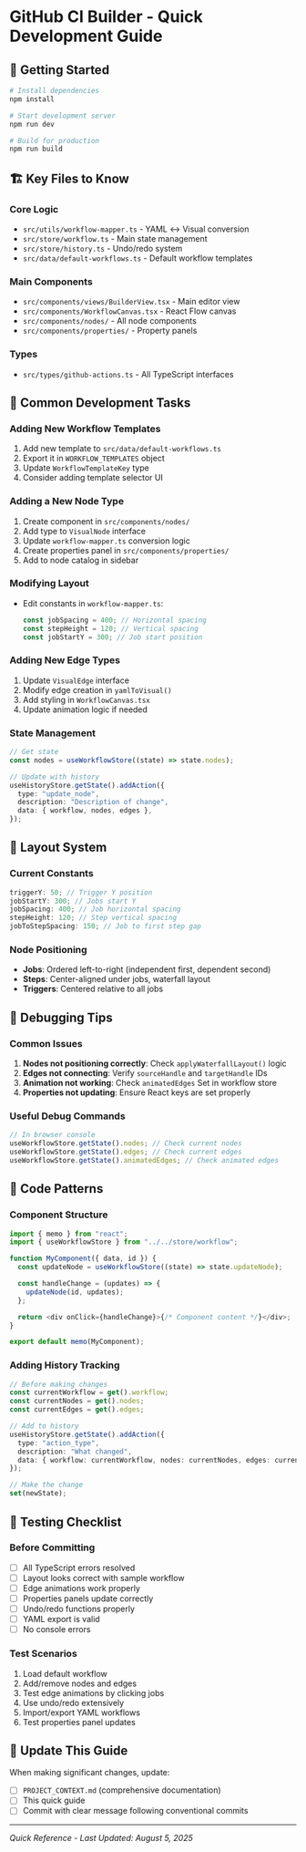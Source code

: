 # GitHub CI Builder - Quick Development Guide

## 🚀 Getting Started

```bash
# Install dependencies
npm install

# Start development server
npm run dev

# Build for production
npm run build
```

## 🏗️ Key Files to Know

### Core Logic

- `src/utils/workflow-mapper.ts` - YAML ↔ Visual conversion
- `src/store/workflow.ts` - Main state management
- `src/store/history.ts` - Undo/redo system
- `src/data/default-workflows.ts` - Default workflow templates

### Main Components

- `src/components/views/BuilderView.tsx` - Main editor view
- `src/components/WorkflowCanvas.tsx` - React Flow canvas
- `src/components/nodes/` - All node components
- `src/components/properties/` - Property panels

### Types

- `src/types/github-actions.ts` - All TypeScript interfaces

## 🎯 Common Development Tasks

### Adding New Workflow Templates
1. Add new template to `src/data/default-workflows.ts`
2. Export it in `WORKFLOW_TEMPLATES` object
3. Update `WorkflowTemplateKey` type
4. Consider adding template selector UI

### Adding a New Node Type

1. Create component in `src/components/nodes/`
2. Add type to `VisualNode` interface
3. Update `workflow-mapper.ts` conversion logic
4. Create properties panel in `src/components/properties/`
5. Add to node catalog in sidebar

### Modifying Layout

- Edit constants in `workflow-mapper.ts`:
  ```typescript
  const jobSpacing = 400; // Horizontal spacing
  const stepHeight = 120; // Vertical spacing
  const jobStartY = 300; // Job start position
  ```

### Adding New Edge Types

1. Update `VisualEdge` interface
2. Modify edge creation in `yamlToVisual()`
3. Add styling in `WorkflowCanvas.tsx`
4. Update animation logic if needed

### State Management

```typescript
// Get state
const nodes = useWorkflowStore((state) => state.nodes);

// Update with history
useHistoryStore.getState().addAction({
  type: "update_node",
  description: "Description of change",
  data: { workflow, nodes, edges },
});
```

## 🎨 Layout System

### Current Constants

```typescript
triggerY: 50; // Trigger Y position
jobStartY: 300; // Jobs start Y
jobSpacing: 400; // Job horizontal spacing
stepHeight: 120; // Step vertical spacing
jobToStepSpacing: 150; // Job to first step gap
```

### Node Positioning

- **Jobs**: Ordered left-to-right (independent first, dependent second)
- **Steps**: Center-aligned under jobs, waterfall layout
- **Triggers**: Centered relative to all jobs

## 🔧 Debugging Tips

### Common Issues

1. **Nodes not positioning correctly**: Check `applyWaterfallLayout()` logic
2. **Edges not connecting**: Verify `sourceHandle` and `targetHandle` IDs
3. **Animation not working**: Check `animatedEdges` Set in workflow store
4. **Properties not updating**: Ensure React keys are set properly

### Useful Debug Commands

```javascript
// In browser console
useWorkflowStore.getState().nodes; // Check current nodes
useWorkflowStore.getState().edges; // Check current edges
useWorkflowStore.getState().animatedEdges; // Check animated edges
```

## 📝 Code Patterns

### Component Structure

```typescript
import { memo } from "react";
import { useWorkflowStore } from "../../store/workflow";

function MyComponent({ data, id }) {
  const updateNode = useWorkflowStore((state) => state.updateNode);

  const handleChange = (updates) => {
    updateNode(id, updates);
  };

  return <div onClick={handleChange}>{/* Component content */}</div>;
}

export default memo(MyComponent);
```

### Adding History Tracking

```typescript
// Before making changes
const currentWorkflow = get().workflow;
const currentNodes = get().nodes;
const currentEdges = get().edges;

// Add to history
useHistoryStore.getState().addAction({
  type: "action_type",
  description: "What changed",
  data: { workflow: currentWorkflow, nodes: currentNodes, edges: currentEdges },
});

// Make the change
set(newState);
```

## 🎯 Testing Checklist

### Before Committing

- [ ] All TypeScript errors resolved
- [ ] Layout looks correct with sample workflow
- [ ] Edge animations work properly
- [ ] Properties panels update correctly
- [ ] Undo/redo functions properly
- [ ] YAML export is valid
- [ ] No console errors

### Test Scenarios

1. Load default workflow
2. Add/remove nodes and edges
3. Test edge animations by clicking jobs
4. Use undo/redo extensively
5. Import/export YAML workflows
6. Test properties panel updates

## 🔄 Update This Guide

When making significant changes, update:

- [ ] `PROJECT_CONTEXT.md` (comprehensive documentation)
- [ ] This quick guide
- [ ] Commit with clear message following conventional commits

---

_Quick Reference - Last Updated: August 5, 2025_
